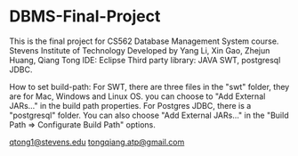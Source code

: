 DBMS-Final-Project
==================
This is the final project for CS562 Database Management System course.
Stevens Institute of Technology
Developed by Yang Li, Xin Gao, Zhejun Huang, Qiang Tong
IDE: Eclipse
Third party library: JAVA SWT, postgresql JDBC.

How to set build-path:
For SWT, there are three files in the "swt" folder, they are for Mac, Windows and Linux OS.
you can choose to "Add External JARs..." in the build path properties.
For Postgres JDBC, there is a "postgresql" folder. You can also choose "Add External JARs..."
in the "Build Path => Configurate Build Path" options.

qtong1@stevens.edu
tongqiang.atp@gmail.com